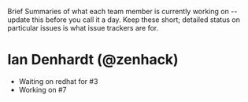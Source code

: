 Brief Summaries of what each team member is currently working on -- update this before you call it a day. Keep these short; detailed status on particular issues is what issue trackers are for.

# Ian Denhardt (@zenhack)

* Waiting on redhat for #3
* Working on #7
